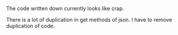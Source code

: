 The code written down currently looks like crap.

There is a lot of duplication in get methods of json.
I have to remove duplication of code.
